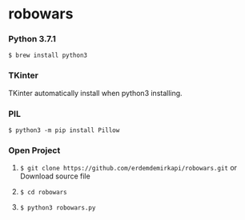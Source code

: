 # robowars

### **Python 3.7.1**

`$ brew install python3`

### **TKinter**

TKinter automatically install when python3 installing.

### **PIL**

`$ python3 -m pip install Pillow`

### **Open Project**

1. `$ git clone https://github.com/erdemdemirkapi/robowars.git` or Download source file

2. `$ cd robowars`

3. `$ python3 robowars.py`
